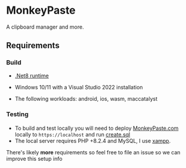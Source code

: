 # MonkeyPaste
A clipboard manager and more.

## Requirements

### Build
- [.Net8 runtime](https://dotnet.microsoft.com/en-us/download/dotnet/8.0)

- Windows 10/11 with a Visual Studio 2022 installation
- The following workloads: android, ios, wasm, maccatalyst

### Testing

#### 
- To build and test locally you will need to deploy [MonkeyPaste.com](./MonkeyPaste.com) locally to `https://localhost` and run [create.sql](./MonkeyPaste.com/src/config/create.sql) 
- The local server requires PHP +8.2.4 and MySQL, I use [xampp](https://www.apachefriends.org/).

There's likely **more** requirements so feel free to file an issue so we can improve this setup info
